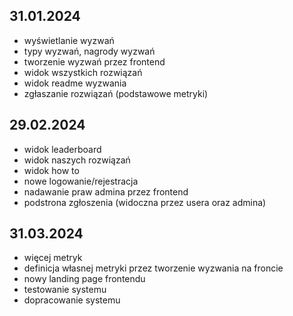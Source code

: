 ## 31.01.2024

- wyświetlanie wyzwań
- typy wyzwań, nagrody wyzwań
- tworzenie wyzwań przez frontend
- widok wszystkich rozwiązań
- widok readme wyzwania
- zgłaszanie rozwiązań (podstawowe metryki)


## 29.02.2024

- widok leaderboard
- widok naszych rozwiązań
- widok how to
- nowe logowanie/rejestracja
- nadawanie praw admina przez frontend
- podstrona zgłoszenia (widoczna przez usera oraz admina)


## 31.03.2024

- więcej metryk
- definicja własnej metryki przez tworzenie wyzwania na froncie
- nowy landing page frontendu
- testowanie systemu
- dopracowanie systemu
